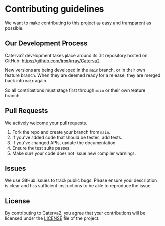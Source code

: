 Contributing guidelines
=======================

We want to make contributing to this project as easy and transparent as
possible.

Our Development Process
-----------------------
Caterva2 development takes place around its Git repository hosted on GitHub:
<https://github.com/ironArray/Caterva2>.

New versions are being developed in the `main` branch,
or in their own feature branch.
When they are deemed ready for a release, they are merged back into `main`
again.

So all contributions must stage first through `main`
or their own feature branch.

Pull Requests
-------------
We actively welcome your pull requests.

1. Fork the repo and create your branch from `main`.
2. If you've added code that should be tested, add tests.
3. If you've changed APIs, update the documentation.
4. Ensure the test suite passes.
5. Make sure your code does not issue new compiler warnings.

Issues
------
We use GitHub issues to track public bugs. Please ensure your description is
clear and has sufficient instructions to be able to reproduce the issue.

License
-------
By contributing to Caterva2, you agree that your contributions will be licensed
under the [LICENSE](https://github.com/ironArray/Caterva2/blob/main/LICENSE.txt)
file of the project.

